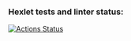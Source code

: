 ### Hexlet tests and linter status:
[![Actions Status](https://github.com/Deln0r/python-project-49/workflows/hexlet-check/badge.svg)](https://github.com/Deln0r/python-project-49/actions)